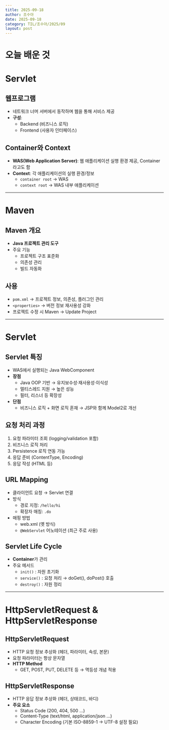 ```yaml
---
title: 2025-09-18
author: 조수아
date: 2025-09-18
category: TIL/조수아/2025/09
layout: post
---
```


# 오늘 배운 것

# Servlet

## 웹프로그램

- 네트워크 너머 서버에서 동작하며 웹을 통해 서비스 제공
- **구성**:
    - Backend (비즈니스 로직)
    - Frontend (사용자 인터페이스)

## Container와 Context

- **WAS(Web Application Server)**: 웹 애플리케이션 실행 환경 제공, Container라고도 함
- **Context**: 각 애플리케이션의 실행 환경/정보
    - `container root` → WAS
    - `context root` → WAS 내부 애플리케이션

---

# Maven

## Maven 개요

- **Java 프로젝트 관리 도구**
- 주요 기능
    - 프로젝트 구조 표준화
    - 의존성 관리
    - 빌드 자동화

## 사용

- `pom.xml` → 프로젝트 정보, 의존성, 플러그인 관리
- `<properties>` → 버전 정보 재사용성 강화
- 프로젝트 수정 시 Maven → Update Project

---

# Servlet

## Servlet 특징

- WAS에서 실행되는 Java WebComponent
- **장점**
    - Java OOP 기반 → 유지보수성·재사용성·이식성
    - 멀티스레드 지원 → 높은 성능
    - 필터, 리스너 등 확장성
- **단점**
    - 비즈니스 로직 + 화면 로직 혼재 → JSP와 함께 Model2로 개선

## 요청 처리 과정

1. 요청 파라미터 조회 (logging/validation 포함)
2. 비즈니스 로직 처리
3. Persistence 로직 연동 가능
4. 응답 준비 (ContentType, Encoding)
5. 응답 작성 (HTML 등)

## URL Mapping

- 클라이언트 요청 → Servlet 연결
- 방식
    - 경로 지정: `/hello/hi`
    - 확장자 매칭: `.do`
- 매핑 방법
    - web.xml (옛 방식)
    - `@WebServlet` 어노테이션 (최근 주로 사용)

## Servlet Life Cycle

- **Container**가 관리
- 주요 메서드
    - `init()` : 자원 초기화
    - `service()` : 요청 처리 → doGet(), doPost() 호출
    - `destroy()` : 자원 정리

---

# HttpServletRequest & HttpServletResponse

## HttpServletRequest

- HTTP 요청 정보 추상화 (헤더, 파라미터, 속성, 본문)
- 요청 파라미터는 항상 문자열
- **HTTP Method**
    - GET, POST, PUT, DELETE 등 → 멱등성 개념 적용

## HttpServletResponse

- HTTP 응답 정보 추상화 (헤더, 상태코드, 바디)
- **주요 요소**
    - Status Code (200, 404, 500 …)
    - Content-Type (text/html, application/json …)
    - Character Encoding (기본 ISO-8859-1 → UTF-8 설정 필요)